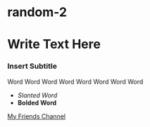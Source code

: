 # random-2
# Write Text Here


### Insert Subtitle

Word Word Word Word Word Word Word Word
* *Slanted Word*
* **Bolded Word**

[My Friends Channel](https://www.youtube.com/channel/UCeVANx3HjnkccxDk5yw02OQ)
